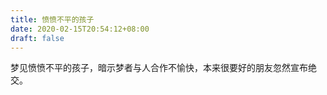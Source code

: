 ```yaml
---
title: 愤愤不平的孩子
date: 2020-02-15T20:54:12+08:00
draft: false
---
```


梦见愤愤不平的孩子，暗示梦者与人合作不愉快，本来很要好的朋友忽然宣布绝交。